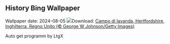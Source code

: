 ## History Bing Wallpaper
Wallpaper date: 2024-08-05
![](https://www.bing.com/th?id=OHR.HertfordshireLavender_IT-IT3555753109_UHD.jpg&w=1000)Download: [Campo di lavanda, Hertfordshire, Inghilterra, Regno Unito (© George W Johnson/Getty Images)](https://www.bing.com/th?id=OHR.HertfordshireLavender_IT-IT3555753109_UHD.jpg)

Auto get programm by LtgX

